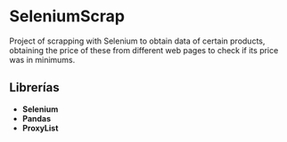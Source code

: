 # SeleniumScrap
Project of scrapping with Selenium to obtain data of certain products, obtaining the price of these from different web pages to check if its price was in minimums.

Librerías
---
- **Selenium**
- **Pandas**
- **ProxyList**
